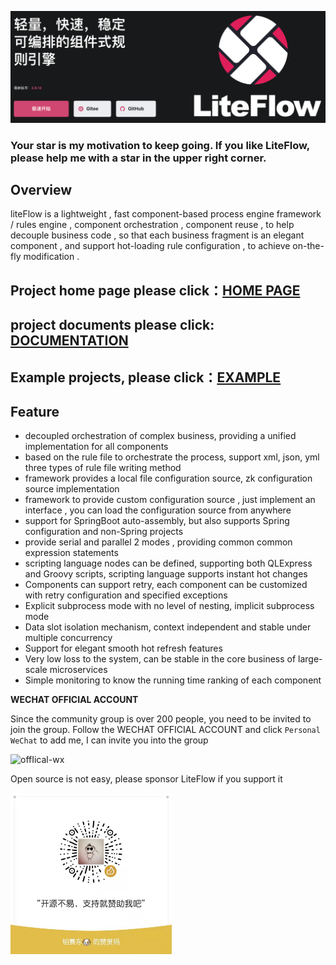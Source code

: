 <p align="center">
<a href="http://yomahub.com/liteflow/">
    <img src="static/img/logo-main.png" alt="logo">
</a>
</p>

<h3>Your star is my motivation to keep going. If you like LiteFlow, please help me with a star in the upper right corner.</h3>

## Overview
liteFlow is a lightweight , fast component-based process engine framework / rules engine , component orchestration , component reuse , to help decouple business code , so that each business fragment is an elegant component , and support hot-loading rule configuration , to achieve on-the-fly modification .

## Project home page please click：[HOME PAGE](https://liteflow.yomahub.com/)
## project documents please click: [DOCUMENTATION](https://liteflow.yomahub.com/docs)
## Example projects, please click：[EXAMPLE](https://gitee.com/bryan31/liteflow-example)

## Feature
* decoupled orchestration of complex business, providing a unified implementation for all components
* based on the rule file to orchestrate the process, support xml, json, yml three types of rule file writing method
* framework provides a local file configuration source, zk configuration source implementation
* framework to provide custom configuration source , just implement an interface , you can load the configuration source from anywhere
* support for SpringBoot auto-assembly, but also supports Spring configuration and non-Spring projects
* provide serial and parallel 2 modes , providing common common expression statements
* scripting language nodes can be defined, supporting both QLExpress and Groovy scripts, scripting language supports instant hot changes
* Components can support retry, each component can be customized with retry configuration and specified exceptions
* Explicit subprocess mode with no level of nesting, implicit subprocess mode
* Data slot isolation mechanism, context independent and stable under multiple concurrency
* Support for elegant smooth hot refresh features
* Very low loss to the system, can be stable in the core business of large-scale microservices
* Simple monitoring to know the running time ranking of each component

**WECHAT OFFICIAL ACCOUNT**

Since the community group is over 200 people, you need to be invited to join the group. Follow the WECHAT OFFICIAL ACCOUNT and click `Personal WeChat` to add me, I can invite you into the group

![offIical-wx](static/img/offical-wx.jpg)

Open source is not easy, please sponsor LiteFlow if you support it

<img src="static/img/zanshang.jpeg" alt="zanshang" width="258" />
